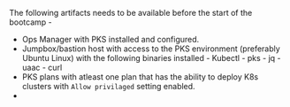 
The following artifacts needs to be available before the start of the bootcamp -

 - Ops Manager with PKS installed and configured. 
 - Jumpbox/bastion host with access to the PKS environment (preferably Ubuntu Linux) with the following binaries installed 
		- Kubectl 
		- pks
		- jq
		- uaac
		- curl
 - PKS plans with atleast one plan that has the ability to deploy K8s clusters with `Allow privilaged` setting enabled.
 - 


<!--stackedit_data:
eyJoaXN0b3J5IjpbLTEwMjgwOTc3OTBdfQ==
-->